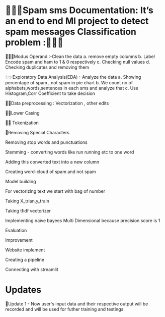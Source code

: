 🌟🌟🌟Spam sms Documentation:  It’s an end to end Ml project to detect spam messages Classification problem :🌟🌟🌟
==================================================

💖💖💖Modus Operand :-Clean the data 
a. remove empty columns 
b. Label Encode spam and ham to 1 & 0 respectively 
c. Checking null values 
d. Checking duplicates and removing them


✨✨Exploratory Data Analysis(EDA) :-Analyze the data a. Showing percentage of spam , not spam in pie chart b. We count no of alphabets,words,sentences in each sms and analyze that c. Use Histogram,Corr Coefficient to take decision

🎉🎉Data preprocessing : Vectorization , other edits

💫💫Lower Casing

💖💖 Tokenization

🎁Removing Special Characters

Removing stop words and punctuations

Stemming - converting words like run running etc to one word

Adding this converted text into a new column

Creating word-cloud of spam and not spam

Model building

For vectorizing text we start with bag of number

Taking X_trian,y_train

Taking tfidf vectorizer

Implementing naïve bayees Multi Dimensional because precision score is 1

Evaluation

Improvement

Website implement

Creating a pipeline

Connecting with streamlit

Updates
=======================================================
🎉Update 1 - Now user's input data and their respective output will be recorded and will be used for futher training and testings

